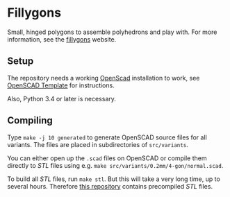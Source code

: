 # Fillygons

Small, hinged polygons to assemble polyhedrons and play with. For more information, see the [fillygons](http://fillygons.feuermurmel.ch/) website.


## Setup

The repository needs a working [OpenScad](http://www.openscad.org/) installation to work, see [OpenSCAD Template](https://github.com/Feuermurmel/openscad-template) for instructions.

Also, Python 3.4 or later is necessary.


## Compiling

Type `make -j 10 generated` to generate OpenSCAD source files for all variants. The files are placed in subdirectories of `src/variants`.

You can either open up the `.scad` files on OpenSCAD or compile them directly to _STL_ files using e.g. `make src/variants/0.2mm/4-gon/normal.scad`.

To build all _STL_ files, run `make stl`. But this will take a very long time, up to several hours.
Therefore [this repository](https://github.com/Fillygons/fillygons-stl) contains precompiled _STL_ files.
